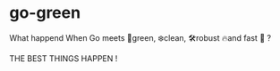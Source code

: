 # go-green

What happend When Go meets 🎄green, ❄️clean, 🛠robust 🔥and fast 🚀 ?

THE BEST THINGS HAPPEN !
